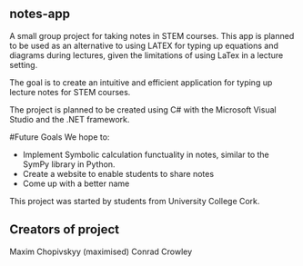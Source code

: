 ## notes-app
A small group project for taking notes in STEM courses.
This app is planned to be used as an alternative to using LATEX for typing up equations and diagrams during lectures, given the limitations of using LaTex in a lecture setting.


The goal is to create an intuitive and efficient application for typing up lecture notes for STEM courses.

The project is planned to be created using C# with the Microsoft Visual Studio and the .NET framework.

#Future Goals
We hope to:
- Implement Symbolic calculation functuality in notes, similar to the SymPy library in Python.
- Create a website to enable students to share notes
- Come up with a better name


This project was started by students from University College Cork.


## Creators of project
Maxim Chopivskyy (maximised)
Conrad Crowley
